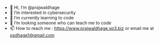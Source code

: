 - 👋 Hi, I’m @prajwaldhage
- 👀 I’m interested in cybersecurity
- 🌱 I’m currently learning to code
- 💞️ I’m looking someone who can teach me to code
- 📫 How to reach me : https://www.prajwaldhage.xp3.biz or email me at psdhage1@gmail.com

<!---
prajwaldhage/prajwaldhage is a ✨ special ✨ repository because its `README.md` (this file) appears on your GitHub profile.
You can click the Preview link to take a look at your changes.
--->
